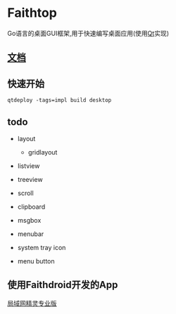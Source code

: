 # Faithtop
Go语言的桌面GUI框架,用于快速编写桌面应用(使用[Qt](https://github.com/therecipe/qt)实现)

## [文档](https://github.com/gofaith/faithtop/wiki)

## 快速开始

```shell
qtdeploy -tags=impl build desktop
```

## todo

- layout
    - gridlayout
- listview
- treeview

- scroll
- clipboard
- msgbox
- menubar
- system tray icon
- menu button

## 使用Faithdroid开发的App

[局域网精灵专业版](https://lan-genius.com)
